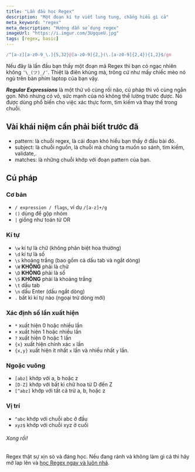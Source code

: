 ```yaml
---
title: "Lần đầu học Regex"
description: "Một đoạn kí tự viết lung tung, chẳng hiểu gì cả"
meta_keyword: "regex"
meta_description: "Hướng dẫn sử dụng regex"
imageUrl: "https://i.imgur.com/3UgqueU.jpg"
tags: [regex, basic]
---
```



```javascript
/^[a-z][a-z0-9_\.]{5,32}@[a-z0-9]{2,}(\.[a-z0-9]{2,4}){1,2}$/gm
```

Nếu đây là lần đầu bạn thấy một đoạn mã Regex thì bạn có ngạc nhiên không `¯\_(ツ)_/¯`. Thiệt là điên khùng mà, trông cứ như mấy chiếc mèo nó ngủ trên bàn phím laptop của bạn vậy.

_**Regular Expressions**_ là một thứ vô cùng rối não, cú pháp thì vô cùng ngắn gọn. Nhỏ nhưng có võ, sức mạnh của nó không thể lường trước được. Nó được dùng phổ biến cho việc xác thực form, tìm kiếm và thay thế trong chuỗi.

## Vài khái niệm cần phải biết trước đã
- pattern: là chuỗi regex, là cái đoạn khó hiểu bạn thấy ở đầu bài đó.
- subject: là chuỗi nguồn, là chuỗi mà chúng ta muốn so sánh, tìm kiếm, validate,.
- matches: là những chuỗi khớp với đoạn pattern của bạn.

## Cú pháp 

### Cơ bản
- `/ expression / flags`, ví dụ `/[a-z]+/g`
- `()` dùng để gộp nhóm
- `|` giống như toán tử OR

### Kí tự
- `\w`  kí tự là chữ (không phân biệt hoa thường)
- `\d`  kí tự là số 
- `\s`  khoảng trắng (bao gồm cả dấu tab và ngắt dòng)
- `\W`  **KHÔNG** phải là chữ
- `\D`  **KHÔNG** phải là số
- `\S`  **KHÔNG** phải là khoảng trắng
- `\t`  dấu tab
- `\n`  dấu Enter (dấu ngắt dòng) 
- `.`   bất kì kí tự nào (ngoại trừ dòng mới)

### Xác định số lần xuất hiện
- `*` xuất hiện 0 hoặc nhiều lần
- `+` xuất hiện 1 hoặc nhiều lần
- `?` xuất hiện 0 hoặc 1 lần
- `{x}` xuất hiện chính xác `x` lần
- `{x,y}` xuất hiện ít nhất `x` lần và nhiều nhất `y` lần.

### Ngoặc vuông
- `[abz]` khớp với a, b hoặc z
- `[D-Z]` khớp với bất kì chữ hoa từ D đến Z
- `[^abz]` khớp với tất cả trừ a, b, hoặc z

### Vị trí
- `^abc` khớp với chuỗi abc ở đầu
- `xyz$` khớp với chuỗi xyz ở cuối

###### Xong rồi!
Regex thật sự xịn sò và đáng học. Nếu đang rảnh và không làm gì cả thì hãy mở lap lên và [học Regex ngay và luôn nhá](http://regextutorials.com/intro.html?Basic%20symbols).